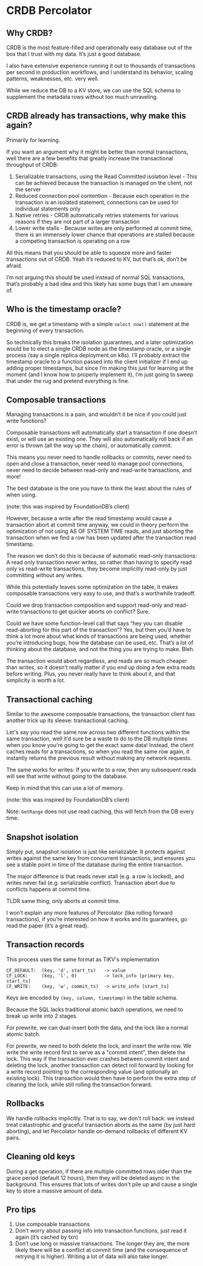 # CRDB Percolator

## Why CRDB?

CRDB is the most feature-filled and operationally easy database out of the box that I trust with my data. It’s just a good database.

I also have extensive experience running it out to thousands of transactions per second in production workflows, and I understand its behavior, scaling patterns, weaknesses, etc. very well.

While we reduce the DB to a KV store, we can use the SQL schema to supplement the metadata rows without too much unraveling.

## CRDB already has transactions, why make this again?

Primarily for learning.

If you want an argument why it might be better than normal transactions, well there are a few benefits that greatly increase the transactional throughput of CRDB:

1. Serializable transactions, using the Read Committed isolation level - This can be achieved because the transaction is managed on the client, not the server
2. Reduced connection pool contention - Because each operation in the transaction is an isolated statement, connections can be used for individual statements only
3. Native retries - CRDB automatically retries statements for various reasons if they are not part of a larger transaction
4. Lower write stalls - Because writes are only performed at commit time, there is an immensely lower chance that operations are stalled because a competing transaction is operating on a row

All this means that you should be able to squeeze more and faster transactions out of CRDB. Yeah it’s reduced to KV, but that’s ok, don’t be afraid.

I’m not arguing this should be used instead of normal SQL transactions, that’s probably a bad idea and this likely has some bugs that I am unaware of.

## Who is the timestamp oracle?

CRDB is, we get a timestamp with a simple `select now()` statement at the beginning of every transaction.

So technically this breaks the isolation guarantees, and a later optimization would be to elect a single CRDB node as the timestamp oracle, or a single process (say a single replica deployment on k8s). I’ll probably extract the timestamp oracle to a function passed into the client initializer if I end up adding proper timestamps, but since I’m making this just for learning at the moment (and I know how to properly implement it), I’m just going to sweep that under the rug and pretend everything is fine.

## Composable transactions

Managing transactions is a pain, and wouldn’t it be nice if you could just write functions?

Composable transactions will automatically start a transaction if one doesn’t exist, or will use an existing one. They will also automatically roll back if an error is thrown (all the way up the chain), or automatically commit.

This means you never need to handle rollbacks or commits, never need to open and close a transaction, never need to manage pool connections, never need to decide between read-only and read-write transactions, and more!

The best database is the one you have to think the least about the rules of when using.

(note: this was inspired by FoundationDB’s client)

However, because a write after the read timestamp would cause a transaction abort at commit time anyway, we could in theory perform the optimization of not using AS OF SYSTEM TIME reads, and just aborting the transaction when we find a row has been updated after the transaction read timestamp.

The reason we don’t do this is because of automatic read-only transactions: A read only transaction never writes, so rather than having to specify read only vs read-write transactions, they become implicitly read-only by just committing without any writes.

While this potentially leaves some optimization on the table, it makes composable transactions very easy to use, and that’s a worthwhile tradeoff.

Could we drop transaction composition and support read-only and read-write transactions to get quicker aborts on conflict? Sure.

Could we have some function-level call that says “hey you can disable read-aborting for this part of the transaction”? Yes, but then you’d have to think a lot more about what kinds of transactions are being used, whether you’re introducing bugs, how the database can be used, etc. That’s a lot of thinking about the database, and not the thing you are trying to make. Bleh.

The transaction would abort regardless, and reads are so much cheaper than writes, so it doesn’t really matter if you end up doing a few extra reads before writing. Plus, you never really have to think about it, and that simplicity is worth a lot.

## Transactional caching

Similar to the awesome composable transactions, the transaction client has another trick up its sleeve: transactional caching.

Let's say you read the same row across two different functions within the same transaction, well it’d sure be a waste to do to the DB multiple times when you know you’re going to get the exact same data! Instead, the client caches reads for a transactions, so when you read the same row again, it instantly returns the previous result without making any network requests.

The same works for writes: If you write to a row, then any subsequent reads will see that write without going to the database.

Keep in mind that this can use a lot of memory.

(note: this was inspired by FoundationDB’s client)

Note: `GetRange` does not use read caching, this will fetch from the DB every time.

## Snapshot isolation

Simply put, snapshot isolation is just like serializable: It protects against writes against the same key from concurrent transactions, and ensures you see a stable point in time of the database during the entire transaction.

The major difference is that reads never stall (e.g. a row is locked), and writes never fail (e.g. serializable conflict). Transaction abort due to conflicts happens at commit time.

TLDR same thing, only aborts at commit time.

I won’t explain any more features of Percolator (like rolling forward transactions), if you’re interested on how it works and its guarantees, go read the paper (it’s a great read).

## Transaction records

This process uses the same format as TiKV's implementation

```
CF_DEFAULT:  (key, 'd', start_ts)   -> value
CF_LOCK:     (key, 'l', 0)          -> lock_info [primary key, start_ts]
CF_WRITE:    (key, 'w', commit_ts)  -> write_info [start_ts]
```

Keys are encoded by `(key, column, timestamp)` in the table schema.

Because the SQL lacks traditional atomic batch operations, we need to break up write into 2 stages.

For prewrite, we can dual-insert both the data, and the lock like a normal atomic batch.

For prewrite, we need to both delete the lock, and insert the write row. We write the write record first to serve as a "commit intent", then delete the lock. This way if the transaction ever crashes between commit intent and deleting the lock, another transaction can detect roll forward by looking for a write record pointing to the corresponding value (and optionally an existing lock). This transaction would then have to perform the extra step of clearing the lock, while still rolling the transaction forward.

## Rollbacks

We handle rollbacks implicitly. That is to say, we don't roll back: we instead treat catastrophic and graceful transaction aborts as the same (by just hard aborting), and let Percolator handle on-demand rollbacks of different KV pairs.

## Cleaning old keys

During a get operation, if there are multiple committed rows older than the grace period (default 12 hours), then they will be deleted async in the background. This ensures that lots of writes don't pile up and cause a single key to store a massive amount of data.

## Pro tips

1. Use composable transactions
2. Don’t worry about passing info into transaction functions, just read it again (it’s cached by txn)
3. Don’t use long or massive transactions. The longer they are, the more likely there will be a conflict at commit time (and the consequence of retrying it is higher). Writing a lot of data will also take longer.